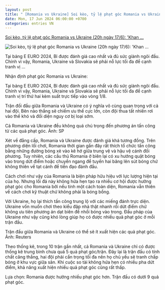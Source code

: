 ```yaml
---
layout: post
title: " [Romania vs Ukraine] Soi kèo, tỷ lệ phạt góc Romania vs Ukraine (20h ngày 17/6): 'Khan ..."
date: Mon, 17 Jun 2024 06:00:00 +0700
categories: entries VN
---
```

[Soi kèo, tỷ lệ phạt góc Romania vs Ukraine (20h ngày 17/6): 'Khan ...](https://danviet.vn/soi-keo-ty-le-phat-goc-romania-vs-ukraine-20h-ngay-17-6-khan-hiem-phat-goc-20240617041911645.htm)

![Soi kèo, tỷ lệ phạt góc Romania vs Ukraine (20h ngày 17/6): 'Khan ...](https://danviet.mediacdn.vn/zoom/600_315/296231569849192448/2024/6/16/romania3-1718572494213721903612-10-0-416-775-crop-1718572499292985188304.png)

Tại bảng E EURO 2024, Bỉ được đánh giá cao nhất và đủ sức giành ngôi đầu. Chính vì vậy, Romania, Ukraine và Slovakia sẽ phải nỗ lực tối đa để cạnh tranh vị ...

Nhận định phạt góc Romania vs Ukraine:

Tại bảng E EURO 2024, Bỉ được đánh giá cao nhất và đủ sức giành ngôi đầu. Chính vì vậy, Romania, Ukraine và Slovakia sẽ phải nỗ lực tối đa để cạnh tranh vị trí thứ hai kèm suất trực tiếp vào vòng 1/8.

Trận đối đầu giữa Romania và Ukraine có ý nghĩa vô cùng quan trọng với cả hai đội. Bên nào thắng sẽ chiếm ưu thế cực lớn, còn đội thua tất nhiên rơi vào thế khó và đối diện nguy cơ bị loại sớm.

Cả Romania và Ukraine đều không quá chú trọng đến phương án tấn công từ các quả phạt góc. Ảnh: SP

Xét về đẳng cấp, Romania và Ukraine được đánh giá khá tương đồng. Trên phương diện lối chơi, Romania thời gian gần đây rất thích tổ chức tấn công bằng những đường bóng xẻ vào kẽ hở giữa trung vệ và hậu vệ cánh đối phương. Tuy nhiên, các cầu thủ Romania ở biên lại có xu hướng quặt bóng vào trong dứt điểm hoặc chuyền ngang để tuyến hai băng lên sút bóng chứ không thiên về tạt cánh để tiền đạo đánh đầu.

Cách chơi như vậy của Romania là biện pháp hữu hiệu với lực lượng hiện tại của họ. Nhưng lối đá này không hứa hẹn tạo ra nhiều cơ hội được hưởng phạt góc cho Romania bởi nếu tính một cách toàn diện, Romania vẫn thiên về cách chơi kỹ thuật chứ không phải là bóng bổng.

Với Ukraine, họ lại thích tấn công trung lộ với các miếng đánh trực diện. Ukraine vốn muốn chơi theo kiểu đập nhả thật nhanh rồi dứt điểm chứ không ưu tiên phương án dạt biên để nhồi bóng vào trong. Đấu pháp của Ukraine như vậy cũng khó lòng giúp họ có được nhiều quả phạt góc ở mỗi trận đấu.

Trận đấu giữa Romania và Ukraine có thể sẽ ít xuất hiện các quả phạt góc. Ảnh: Reuters

Theo thống kê, trong 10 trận gần nhất, cả Romania và Ukraine chỉ có được thống kê trung bình chưa quá 5 quả phạt góc/trận. Đây lại là trận đấu có tính chất căng thẳng, hai đội phải cẩn trọng tối đa nên họ chủ yếu sẽ tranh chấp bóng ở khu vực giữa sân. Khi cuộc so tài không hứa hẹn có nhiều pha dứt điểm, khả năng xuất hiện nhiều quả phạt góc cũng rất thấp.

Lựa chọn: Romania được hưởng nhiều phạt góc hơn. Trận đấu có dưới 9 quả phạt góc.

